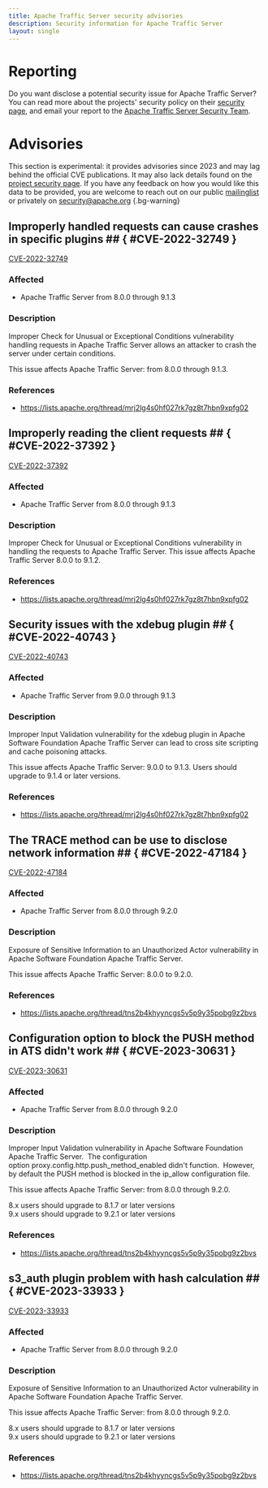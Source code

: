 ```yaml
---
title: Apache Traffic Server security advisories
description: Security information for Apache Traffic Server
layout: single
---
```


# Reporting

Do you want disclose a potential security issue for Apache Traffic Server? You can read more about the projects' security policy on their [security page](None), and email your report to the  [Apache Traffic Server Security Team](mailto:security@trafficserver.apache.org).

# Advisories

This section is experimental: it provides advisories since 2023 and may lag behind the official CVE publications. It may also lack details found on the [project security page](None). If you have any feedback on how you would like this data to be provided, you are welcome to reach out on our public [mailinglist](/mailinglist) or privately on [security@apache.org](mailto:security@apache.org)
{.bg-warning}

## Improperly handled requests can cause crashes in specific plugins ## { #CVE-2022-32749 }

[CVE-2022-32749](./CVE-2022-32749.cve.json)

### Affected

* Apache Traffic Server from 8.0.0 through 9.1.3


### Description



Improper Check for Unusual or Exceptional Conditions vulnerability handling requests in Apache Traffic Server allows an attacker to crash the server under certain conditions.

<p>This issue affects Apache Traffic Server: from 8.0.0 through 9.1.3.</p>

### References
* https://lists.apache.org/thread/mrj2lg4s0hf027rk7gz8t7hbn9xpfg02


## Improperly reading the client requests ## { #CVE-2022-37392 }

[CVE-2022-37392](./CVE-2022-37392.cve.json)

### Affected

* Apache Traffic Server from 8.0.0 through 9.1.3


### Description

Improper Check for Unusual or Exceptional Conditions vulnerability in handling the requests to Apache Traffic Server.  This issue affects Apache Traffic Server 8.0.0 to 9.1.2.

### References
* https://lists.apache.org/thread/mrj2lg4s0hf027rk7gz8t7hbn9xpfg02


## Security issues with the xdebug plugin ## { #CVE-2022-40743 }

[CVE-2022-40743](./CVE-2022-40743.cve.json)

### Affected

* Apache Traffic Server from 9.0.0 through 9.1.3


### Description

Improper Input Validation vulnerability for the xdebug plugin in Apache Software Foundation Apache Traffic Server can lead to cross site scripting and cache poisoning attacks.<p>This issue affects Apache Traffic Server: 9.0.0 to 9.1.3. Users should upgrade to 9.1.4 or later versions.<br></p>

### References
* https://lists.apache.org/thread/mrj2lg4s0hf027rk7gz8t7hbn9xpfg02


## The TRACE method can be use to disclose network information ## { #CVE-2022-47184 }

[CVE-2022-47184](./CVE-2022-47184.cve.json)

### Affected

* Apache Traffic Server from 8.0.0 through 9.2.0


### Description

Exposure of Sensitive Information to an Unauthorized Actor vulnerability in Apache Software Foundation Apache Traffic Server.<p>This issue affects Apache Traffic Server: 8.0.0 to 9.2.0.</p>

### References
* https://lists.apache.org/thread/tns2b4khyyncgs5v5p9y35pobg9z2bvs


## Configuration option to block the PUSH method in ATS didn't work ## { #CVE-2023-30631 }

[CVE-2023-30631](./CVE-2023-30631.cve.json)

### Affected

* Apache Traffic Server from 8.0.0 through 9.2.0


### Description

Improper Input Validation vulnerability in Apache Software Foundation Apache Traffic Server.&nbsp; The configuration option&nbsp;proxy.config.http.push_method_enabled didn't function.&nbsp; However, by default the PUSH method is blocked in the ip_allow configuration file.<p>This issue affects Apache Traffic Server: from 8.0.0 through 9.2.0.</p><p>8.x users should upgrade to 8.1.7 or later versions<br>9.x users should upgrade to 9.2.1 or later versions<br></p>

### References
* https://lists.apache.org/thread/tns2b4khyyncgs5v5p9y35pobg9z2bvs


## s3_auth plugin problem with hash calculation ## { #CVE-2023-33933 }

[CVE-2023-33933](./CVE-2023-33933.cve.json)

### Affected

* Apache Traffic Server from 8.0.0 through 9.2.0


### Description

Exposure of Sensitive Information to an Unauthorized Actor vulnerability in Apache Software Foundation Apache Traffic Server.<p>This issue affects Apache Traffic Server: from 8.0.0 through 9.2.0.</p><p>8.x users should upgrade to 8.1.7 or later versions<br>9.x users should upgrade to 9.2.1 or later versions<br></p>

### References
* https://lists.apache.org/thread/tns2b4khyyncgs5v5p9y35pobg9z2bvs
